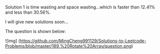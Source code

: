 Solution 1 is time wasting and space wasting...which is faster than 12.41% and  less than 30.56%.

I will give new solutions soon...

The question is shown below:

![img] (https://github.com/MingCheng991129/Solutions-to-Leetcode-Problems/blob/master/189.%20Rotate%20Array/question.png)

